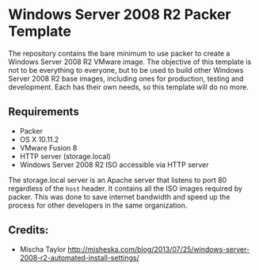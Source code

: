 # Windows Server 2008 R2 Packer Template

The repository contains the bare minimum to use packer to create a Windows Server 2008 R2 VMware image.  The objective of this template is not to be everything to everyone, but to be used to build other Windows Server 2008 R2 base images, including ones for production, testing and development. Each has their own needs, so this template will do no more.

## Requirements

* Packer
* OS X 10.11.2
* VMware Fusion 8
* HTTP server (storage.local)
* Windows Server 2008 R2 ISO accessible via HTTP server

The storage.local server is an Apache server that listens to port 80 regardless of the `host` header. It contains all the ISO images required by packer. This was done to save internet bandwidth and speed up the process for other developers in the same organization.


## Credits:

* Mischa Taylor
  http://misheska.com/blog/2013/07/25/windows-server-2008-r2-automated-install-settings/